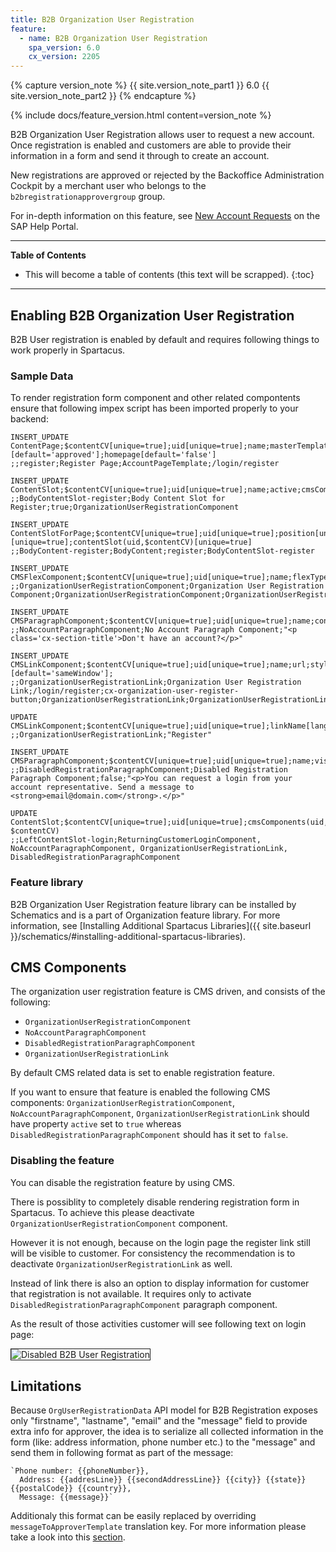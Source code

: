 ```yaml
---
title: B2B Organization User Registration
feature:
  - name: B2B Organization User Registration
    spa_version: 6.0
    cx_version: 2205
---
```


{% capture version_note %}
{{ site.version_note_part1 }} 6.0 {{ site.version_note_part2 }}
{% endcapture %}

{% include docs/feature_version.html content=version_note %}

B2B Organization User Registration allows user to request a new account. Once registration is enabled and customers are able to provide their information in a form and send it through to create an account.

New registrations are approved or rejected by the Backoffice Administration Cockpit by a merchant user who belongs to the `b2bregistrationapprovergroup` group.

For in-depth information on this feature, see [New Account Requests](https://help.sap.com/docs/SAP_COMMERCE/4c33bf189ab9409e84e589295c36d96e/8ac2d88f86691014858efbd2faa52a92.html) on the SAP Help Portal.

---

**Table of Contents**

- This will become a table of contents (this text will be scrapped).
  {:toc}

---

## Enabling B2B Organization User Registration

B2B User registration is enabled by default and requires following things to work properly in Spartacus.

### Sample Data

To render registration form component and other related compontents ensure that following impex script has been imported properly to your backend:

```
INSERT_UPDATE ContentPage;$contentCV[unique=true];uid[unique=true];name;masterTemplate(uid,$contentCV);label;defaultPage[default='true'];approvalStatus(code)[default='approved'];homepage[default='false']
;;register;Register Page;AccountPageTemplate;/login/register

INSERT_UPDATE ContentSlot;$contentCV[unique=true];uid[unique=true];name;active;cmsComponents(&componentRef)
;;BodyContentSlot-register;Body Content Slot for Register;true;OrganizationUserRegistrationComponent

INSERT_UPDATE ContentSlotForPage;$contentCV[unique=true];uid[unique=true];position[unique=true];page(uid,$contentCV)[unique=true];contentSlot(uid,$contentCV)[unique=true]
;;BodyContent-register;BodyContent;register;BodyContentSlot-register

INSERT_UPDATE CMSFlexComponent;$contentCV[unique=true];uid[unique=true];name;flexType;&componentRef
;;OrganizationUserRegistrationComponent;Organization User Registration Component;OrganizationUserRegistrationComponent;OrganizationUserRegistrationComponent

INSERT_UPDATE CMSParagraphComponent;$contentCV[unique=true];uid[unique=true];name;content
;;NoAccountParagraphComponent;No Account Paragraph Component;"<p class='cx-section-title'>Don't have an account?</p>"

INSERT_UPDATE CMSLinkComponent;$contentCV[unique=true];uid[unique=true];name;url;styleClasses;&linkRef;&componentRef;target(code)[default='sameWindow'];
;;OrganizationUserRegistrationLink;Organization User Registration Link;/login/register;cx-organization-user-register-button;OrganizationUserRegistrationLink;OrganizationUserRegistrationLink;

UPDATE CMSLinkComponent;$contentCV[unique=true];uid[unique=true];linkName[lang=en]
;;OrganizationUserRegistrationLink;"Register"

INSERT_UPDATE CMSParagraphComponent;$contentCV[unique=true];uid[unique=true];name;visible;content
;;DisabledRegistrationParagraphComponent;Disabled Registration Paragraph Component;false;"<p>You can request a login from your account representative. Send a message to <strong>email@domain.com</strong>.</p>"

UPDATE ContentSlot;$contentCV[unique=true];uid[unique=true];cmsComponents(uid, $contentCV)
;;LeftContentSlot-login;ReturningCustomerLoginComponent, NoAccountParagraphComponent, OrganizationUserRegistrationLink, DisabledRegistrationParagraphComponent
```

### Feature library

B2B Organization User Registration feature library can be installed by Schematics and is a part of Organization feature library. For more information, see [Installing Additional Spartacus Libraries]({{ site.baseurl }}/schematics/#installing-additional-spartacus-libraries).

## CMS Components

The organization user registration feature is CMS driven, and consists of the following:

- `OrganizationUserRegistrationComponent`
- `NoAccountParagraphComponent`
- `DisabledRegistrationParagraphComponent`
- `OrganizationUserRegistrationLink`

By default CMS related data is set to enable registration feature.

If you want to ensure that feature is enabled the following CMS components: `OrganizationUserRegistrationComponent`, `NoAccountParagraphComponent`, `OrganizationUserRegistrationLink` should have property `active` set to `true` whereas `DisabledRegistrationParagraphComponent` should has it set to `false`.

### Disabling the feature

You can disable the registration feature by using CMS.

There is possiblity to completely disable rendering registration form in Spartacus. To achieve this please deactivate `OrganizationUserRegistrationComponent` component.

However it is not enough, because on the login page the register link still will be visible to customer. For consistency the recommendation is to deactivate `OrganizationUserRegistrationLink` as well.

Instead of link there is also an option to display information for customer that registration is not available. It requires only to activate `DisabledRegistrationParagraphComponent` paragraph component.

As the result of those activities customer will see following text on login page:

<img src="{{ site.baseurl }}/assets/images/b2b-user-registration-disabled.png" alt="Disabled B2B User Registration" border="1px" />

## Limitations

Because `OrgUserRegistrationData` API model for B2B Registration exposes only "firstname", "lastname",
"email" and the "message" field to provide extra info for approver, the idea is to serialize all collected information in the form (like: address information, phone number etc.) to the "message" and send them in following format as part of the message:

```
`Phone number: {{phoneNumber}},
  Address: {{addresLine}} {{secondAddressLine}} {{city}} {{state}} {{postalCode}} {{country}},
  Message: {{message}}`
```

Additionaly this format can be easily replaced by overriding `messageToApproverTemplate` translation key. For more information please take a look into this [section](https://sap.github.io/spartacus-docs/i18n/#overwriting-individual-translations).
